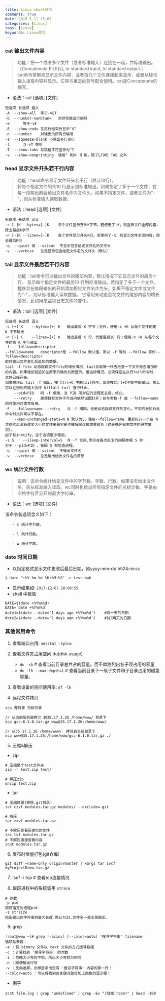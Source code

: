 ```yaml
---
title: Linux shell命令
comments: true
date: 2016-5-11 15:07
categories: [Linux]
tags: [Linux]
keywords: Linux命令
---
```


### cat 输出文件内容

> 功能：把一个或者多个文件（或者标准输入）连接在一起，并标准输出。（Concatenate FILE(s), or standard input, to standard output.）  
> cat命令常用来显示文件内容，或者将几个文件连接起来显示，或者从标准输入读取内容并显示。它常与重定向符号配合使用。cat是Concatenate的缩写。  


- 语法：cat   [选项]   [文件]  

```
短选项 长选项 涵义
-A  --show-all  等于-vET
-b  --number-nonblank   对非空输出行编号
-e      等于-vE
-E  --show-ends 在每行结束处显示"$"
-n  --number    对输出的所有行编号
-s  --squeeze-blank 不输出多行空行
-t      与-vT 等价
-T  --show-tabs 将跳格字符显示为^I
-v  --show-nonprinting  使用^ 和M- 引用，除了LFD和 TAB 之外

```


### head 显示文件开头若干行内容

>  功能：head命令显示文件开头若干行（默认10行）。  
>  将每个指定文件的头10 行显示到标准输出。如果指定了多于一个文件，在每一段输出前会给出文件名作为文件头。如果不指定文件，或者文件为"-"，则从标准输入读取数据。  

- 语法：head   [选项]   [文件]

```
短选项 长选项 涵义
-c [-]K --bytes=[-]K    每个文件显示开头K字节。若使用了-K，则显示文件全部内容，除去最后K字节
-n [-]K --lines=[-]K    每个文件显示开头K行。若使用了-K，则显示文件全部内容，除去最后K行
-q  --quiet 或 --silent  不显示包含给定文件名的文件头
-v  --verbose   总是显示包含给定文件名的文件头（默认）

```


### tail 显示文件最后若干行内容

>  功能：tail命令可以输出文件的尾部内容，默认情况下它显示文件的最后十行。
>  显示每个指定文件的最后10 行到标准输出。若指定了多于一个文件，程序会在每段输出的开始添加相应文件名作为头。如果不指定文件或文件为"-" ，则从标准输入读取数据。
>  它常用来动态监视文件的尾部内容的增长情况，比如用来监视日志文件的变化。


- 语法：tail   [选项]   [文件]

```
短选项 长选项 涵义
-c [+] K    --bytes=[+] K   输出最后 K 字节；另外，使用-c +K 从每个文件的第 K 字节输出
-n [+] K    --lines=[+] K   输出最后 K 行，代替最后10 行；使用-n +K 从每个文件的第 K 字节输出
-f  --follow=descriptor
--follow=name   descriptor是 --follow 默认值，所以 -f 等价 --follow 等价--follow=descriptor
即时输出文件变化后追加的数据。
tail -f file 动态跟踪文件file的增长情况，tail会每隔一秒去检查一下文件是否增加新的内容。如果增加就追加在原来的输出后面显示。但这种情况，必须保证在执行tail命令时，文件已经存在。
如果想终止 tail -f 输出，按 Ctrl+C 中断tail程序。如果按Ctrl+C不能中断输出，那么可以在别的终端上执行 killall tail 强行终止。
    --pid=PID   同 -f 使用，当 PID 所对应的进程死去后，终止。
    ---retry    即使目标文件不可访问依然试图打开；在与参数-f 或 --follow=name 同时使用时常常有用。
-F  --follow=name --retry   与 -f 相同，也是动态跟踪文件的变化，不同的是执行此命令时文件可以不存在。
    --max-unchanged-stats=N N 默认为5，使用--follow=name，重新打开一个在 N 次迭代后没有改变大小的文件来看它是否被解除连接或重命名（这是循环日志文件的通常情况）。
由于有inotify，这个选项很少使用。
-s S    --sleep-interval=S  与 -f 合用,表示在每次反复的间隔休眠 S 秒
对于 --pid=PID ，每隔 S 秒检查进程。
-q  --quiet 或 --silent  不输出文件名
-v  --verbose   总是输出给出文件名的首部

```

### wc 统计文件行数

> 说明：该命令统计给定文件中的字节数、字数、行数。如果没有给出文件名，则从标准输入读取。wc同时也给出所有指定文件的总统计数。字是由空格字符区分开的最大字符串。

- 语法：wc  [选项]  [文件]

该命令各选项含义如下：
```
　　- c 统计字节数。

　　- l 统计行数。

　　- w 统计字数。
```

### date 时间日期
- 以指定格式显示文件更改后最后日期，如yyyy-mm-dd hh24:mi:ss 
```
$ date "+%Y-%m-%d %H:%M:%S" -r test.bak  
```
- 显示结果如: `2017-12-07 18:06:55`
- shell 中赋值
```
DATE=$(date +%Y%m%d)
DATE=`date +%Y%m%d`
date1=$(date --date='1 days ago +%Y%m%d')    #前一天的日期
date2=$(date --date='2 days ago +%Y%m%d')    #前l两天的日期
```


### 其他常用命令
1. 查看端口占用: `netstat -tplne`

2. 查看文件夹占用空间 du(disk usage)
	- `du -sh`  # 查看当前目录总共占的容量。而不单独列出各子项占用的容量
	- `du -lh --max-depth=1`  # 查看当前目录下一级子文件和子目录占用的磁盘容量。
	
3. 查看设备的空间使用率: `df -lh`

4. 远程文件拷贝
```
scp 源目录 目标目录

// 从当前服务器拷贝 到35.17.1.26 /home/www/ 目录下
scp gcc-6.1.0.tar.gz www@35.17.1.26:/home/www/

// 从35.17.1.26 /home/www/  拷贝到当前目录下
scp www@35.17.1.26:/home/www/gcc-6.1.0.tar.gz ./
```

5. 压缩&解压
- zip
```
# 压缩整个test文件夹
zip -r test.zip test/

# 解压zip
unzip test.zip
```

- tar
```
# 压缩目录(排除.git目录)
tar czvf modules.tar.gz modules/ --exclude=.git

# 解压
tar zxvf modules.tar.gz

# 不解压查看压缩包的文件
tar tvf modules.tar.gz
# 不解压直接查看内容
zcat modules.tar.gz
```

6. 发布时增量打包(git仓库)
```
git diff –name-only origin/master | xargs tar zvcf myProjectDemo.tar.gz
```

7. lsof -i tcp  # 查看tcp连接情况

8. 跟踪进程中的系统调用 `strace`
```
# 参数
-p pid
跟踪指定的进程pid.
-s strsize
指定输出的字符串的最大长度.默认为32.文件名一直全部输出.
```

9. grep
```
[root@www ~]# grep [-acinv] [--color=auto] '搜寻字符串' filename
选项与参数：
-a ：将 binary 文件以 text 文件的方式搜寻数据
-c ：计算找到 '搜寻字符串' 的次数
-i ：忽略大小写的不同，所以大小写视为相同
-n ：顺便输出行号
-v ：反向选择，亦即显示出没有 '搜寻字符串' 内容的那一行！
--color=auto ：可以将找到的关键词部分加上颜色的显示喔！
```

- 例子
```
zcat file.log | grep 'undefined' | grep -Ev "(扣减|room)" | head -100
```